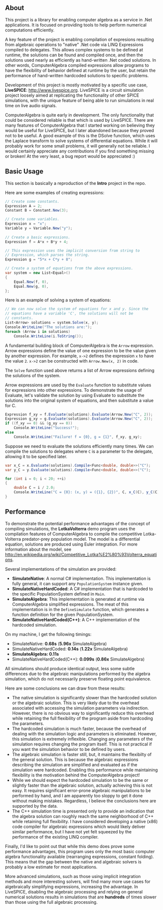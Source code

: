 About
-----

This project is a library for enabling computer algebra as a service in .Net applications. It is focused on providing tools to help perform numerical computations efficiently.

A key feature of the project is enabling compilation of expresions resulting from algebraic operations to "native" .Net code via LINQ Expressions compiled to delegates. This allows complex systems to be defined at runtime, the solutions can be found and compiled once, and then the solutions used nearly as efficiently as hand-written .Net coded solutions. In other words, ComputerAlgebra compiled expressions allow programs to have the flexibility of behavior defined at runtime by the user, but retain the performance of hand-written hardcoded solutions to specific problems.

Development of this project is mostly motivated by a specific use case, **LiveSPICE**: http://www.livespice.org. LiveSPICE is a circuit simulation project loosely aimed at replicating the functionality of other SPICE simulations, with the unique feature of being able to run simulations in real time on live audio signals.

ComputerAlgebra is quite early in development. The only functionality that could be considered reliable is that which is used by LiveSPICE. There are many features of ComputerAlgebra that I started working on believing they would be useful for LiveSPICE, but I later abandoned because they proved not to be useful. A good example of this is the DSolve function, which uses the Laplace transform to solve systems of differential equations. While it will probably work for some small problems, it will generally not be reliable. I would certainly appreciate any contributions if you find something missing or broken! At the very least, a bug report would be appreciated :)

Basic Usage
-----------

This section is basically a reproduction of the **Intro** project in the repo. 

Here are some examples of creating expressions:

```csharp
// Create some constants.
Expression A = 2;
Constant B = Constant.New(3);

// Create some variables.
Expression x = "x";
Variable y = Variable.New("y");
            
// Create a basic expressions.
Expression f = A*x + B*y + 4;

// This expression uses the implicit conversion from string to
// Expression, which parses the string.
Expression g = "5*x + C*y + 8";

// Create a system of equations from the above expressions.
var system = new List<Equal>()
{
    Equal.New(f, 0),
    Equal.New(g, 0),
};
```

Here is an example of solving a system of equations:

```csharp
// We can now solve the system of equations for x and y. Since the
// equations have a variable 'C', the solutions will not be
// constants.
List<Arrow> solutions = system.Solve(x, y);
Console.WriteLine("The solutions are:");
foreach (Arrow i in solutions)
    Console.WriteLine(i.ToString());
```

A fundamental building block of ComputerAlgebra is the `Arrow` expression. Arrow expressions define the value of one expression to be the value given by another expression. For example, `x->2` defines the expression `x` to have the value `2`. `x->2` can be constructed with `Arrow.New(x, 2)` in code.

The `Solve` function used above returns a list of Arrow expressions defining the solutions of the system. 

Arrow expressions are used by the `Evaluate` function to substitute values for expressions into other expressions. To demonstrate the usage of Evaluate, let's validate the solution by using Evaluate to substitute the solutions into the original system of equations, and then substitute a value for C.

```csharp
Expression f_xy = f.Evaluate(solutions).Evaluate(Arrow.New("C", 2));
Expression g_xy = g.Evaluate(solutions).Evaluate(Arrow.New("C", 2));
if ((f_xy == 0) && (g_xy == 0))
    Console.WriteLine("Success!");
else
    Console.WriteLine("Failure! f = {0}, g = {1}", f_xy, g_xy);
```

Suppose we need to evaluate the solutions efficiently many times. We can compile the solutions to delegates where `C` is a parameter to the delegate, allowing it to be specified later.

```csharp
var x_C = x.Evaluate(solutions).Compile<Func<double, double>>("C");
var y_C = y.Evaluate(solutions).Compile<Func<double, double>>("C");

for (int i = 0; i < 20; ++i)
{
    double C = i / 2.0;
    Console.WriteLine("C = {0}: (x, y) = ({1}, {2})", C, x_C(C), y_C(C));
}
```

Performance
-----------

To demonstrate the potential performance advantages of the concept of compiling simulations, the **LotkaVolterra** demo program uses the compilation features of ComputerAlgebra to compile the competitive Lotka-Volterra predator-prey population model. The model is a differential equation, solutions are produced using Euler integration. For more information about the model, see http://en.wikipedia.org/wiki/Competitive_Lotka%E2%80%93Volterra_equations.

Several implementations of the simulation are provided:

* **SimulateNative**: A normal C# implementation. This implementation is fully general, it can support any `PopulationSystem` instance given.
* **SimulateNativeHardCoded**: A C# implementation that is hardcoded to the specific PopulationSystem defined in `Main`.
* **SimulateAlgebra**: This implementation is generated at runtime via ComputerAlgebra simplified expressions. The meat of this implementation is in the `DefineSimulate` function, which generates a function definition for the given PopulationSystem.
* **SimulateNativeHardCoded(C++)**: A C++ implementation of the hardcoded simulation.

On my machine, I get the following timings:

* SimulateNative: **0.68s** (**5.96x** SimulateAlgebra)
* SimulateNativeHardCoded: **0.14s** (**1.22x** SimulateAlgebra)
* **SimulateAlgebra: 0.11s**
* SimulateNativeHardCoded(C++): **0.099s** (**0.86x** SimulateAlgebra)

All simulations should produce identical output, less some subtle differences due to the algebraic manipulations performed by the algebra simulation, which do not necessarily preserve floating point equivalence.

Here are some conclusions we can draw from these results:

* The native simulation is significantly slower than the hardcoded solution or the algebraic solution. This is very likely due to the overhead associated with accessing the simulation parameters via indirection. However, there is no obvious way to significantly reduce this overhead while retaining the full flexibility of the program aside from hardcoding the parameters.
* The hardcoded simulation is much faster, because the overhead of dealing with the simulation logic and parameters is eliminated. However, this simulation is extremely inflexible. Changing any parameters of the simulation requires changing the program itself. This is not practical if you want the simulation behavior to be defined by users.
* The algebraic simulation is faster still, but, it maintains the flexibilty of the general solution. This is because the algebraic expressions describing the simulation are simplified and evaluated as if the simulation were hardcoded. Enabling this performance while maintaining flexibility is the motivation behind the ComputerAlgebra project!
* While we should expect the hardcoded simulation to be the same or slightly faster than the algebraic solution, actually achieving this is not easy. It requires significant error-prone algebraic manipulations to be performed by hand, and I am apparently too sloppy to get it done without making mistakes. Regardless, I believe the conclusions here are supported by the data.
* The C++ simulation time is presented only to provide an indication that the algebra solution can roughly reach the same neighborhood of C++ while retaining full flexibility. I have considered developing a native (x86) code compiler for algebraic expressions which would likely deliver similar performance, but I have not yet felt squeezed by the performance of the existing LINQ compiler.

Finally, I'd like to point out that while this demo does prove some performance advantages, this program uses only the most basic computer algebra functionality available (rearranging expressions, constant folding). This means that the gap between the native and algebraic solvers is probably a low estimate for most applications.

More advanced simulations, such as those using implicit integration methods and more interesting solvers, will find many more use cases for algebraically simplifying expressions, increasing the advantage. In LiveSPICE, disabling the algebraic processing and relying on general numerical solutions results in simulations that are **hundreds** of times slower than those using the full algebraic processing.
